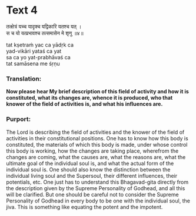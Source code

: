 # Text 4

तत्क्षेत्रं यच्च यादृक्च यद्विकारि यतश्च यत् ।  
स च यो यत्प्रभावश्च तत्समासेन मे शृणु ॥४॥

tat kṣetraḿ yac ca yādṛk ca  
yad-vikāri yataś ca yat  
sa ca yo yat-prabhāvaś ca  
tat samāsena me śṛṇu



### Translation:

**Now please hear My brief description of this field of activity and how it is constituted, what its changes are, whence it is produced, who that knower of the field of activities is, and what his influences are.**

### Purport:

The Lord is describing the field of activities and the knower of the field of activities in their constitutional positions. One has to know how this body is constituted, the materials of which this body is made, under whose control this body is working, how the changes are taking place, wherefrom the changes are coming, what the causes are, what the reasons are, what the ultimate goal of the individual soul is, and what the actual form of the individual soul is. One should also know the distinction between the individual living soul and the Supersoul, their different influences, their potentials, etc. One just has to understand this Bhagavad-gita directly from the description given by the Supreme Personality of Godhead, and all this will be clarified. But one should be careful not to consider the Supreme Personality of Godhead in every body to be one with the individual soul, the jiva. This is something like equating the potent and the impotent.